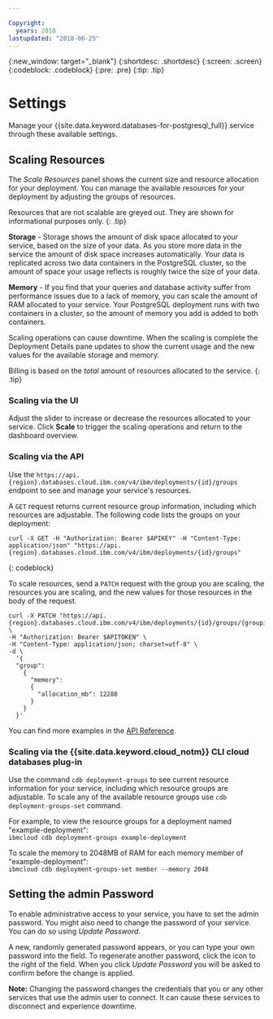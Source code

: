 ```yaml
---

Copyright:
  years: 2018
lastupdated: "2018-06-25"
---
```


{:new_window: target="_blank"}
{:shortdesc: .shortdesc}
{:screen: .screen}
{:codeblock: .codeblock}
{:pre: .pre}
{:tip: .tip}

# Settings

Manage your {{site.data.keyword.databases-for-postgresql_full}} service through these available settings.

## Scaling Resources

The _Scale Resources_ panel shows the current size and resource allocation for your deployment. You can manage the available resources for your deployment by adjusting the groups of resources. 

Resources that are not scalable are greyed out. They are shown for informational purposes only.
{: .tip} 

**Storage** - Storage shows the amount of disk space allocated to your service, based on the size of your data. As you store more data in the service the amount of disk space increases automatically. Your data is replicated across two data containers in the PostgreSQL cluster, so the amount of space your usage reflects is roughly twice the size of your data. 

**Memory** - If you find that your queries and database activity suffer from performance issues due to a lack of memory, you can scale the amount of RAM allocated to your service. Your PostgreSQL deployment runs with two containers in a cluster, so the amount of memory you add is added to both containers. 

Scaling operations can cause downtime. When the scaling is complete the Deployment Details pane updates to show the current usage and the new values for the available storage and memory. 

Billing is based on the _total_ amount of resources allocated to the service.
{: .tip}

### Scaling via the UI

Adjust the slider to increase or decrease the resources allocated to your service. Click **Scale** to trigger the scaling operations and return to the dashboard overview.

### Scaling via the API

Use the `https://api.{region}.databases.cloud.ibm.com/v4/ibm/deployments/{id}/groups` endpoint to see and manage your service's resources.

A `GET` request returns current resource group information, including which resources are adjustable. The following code lists the groups on your deployment:

```
curl -X GET -H "Authorization: Bearer $APIKEY" -H "Content-Type: application/json" "https://api.{region}.databases.cloud.ibm.com/v4/ibm/deployments/{id}/groups"
```
{: codeblock}

To scale resources, send a `PATCH` request with the group you are scaling, the resources you are scaling, and the new values for those resources in the body of the request. 

```
curl -X PATCH "https://api.{region}.databases.cloud.ibm.com/v4/ibm/deployments/{id}/groups/{groupid}" \
-H "Authorization: Bearer $APITOKEN" \
-H "Content-Type: application/json; charset=utf-8" \
-d \
  '{
  "group": 
    {
      "memory":
      {
        "allocation_mb": 12288
      }
    }
  }'
```
You can find more examples in the [API Reference](https://pages.github.ibm.com/compose/apidocs/apiv4doc-static.html#tag/Scaling).

### Scaling via the {{site.data.keyword.cloud_notm}} CLI cloud databases plug-in

Use the command `cdb deployment-groups` to see current resource information for your service, including which resource groups are adjustable. To scale any of the available resource groups use `cdb deployment-groups-set` command. 

For example, to view the resource groups for a deployment named "example-deployment":  
`ibmcloud cdb deployment-groups example-deployment`

To scale the memory to 2048MB of RAM for each memory member of "example-deployment":  
`ibmcloud cdb deployment-groups-set member --memory 2048`

## Setting the admin Password

To enable administrative access to your service, you have to set the admin password. You might also need to change the password of your service. You can do so using _Update Password_.

A new, randomly generated password appears, or you can type your own password into the field. To regenerate another password, click the icon to the right of the field. When you click *Update Password* you will be asked to confirm before the change is applied. 

**Note:** Changing the password changes the credentials that you or any other services that use the admin user to connect. It can cause these services to disconnect and experience downtime.
